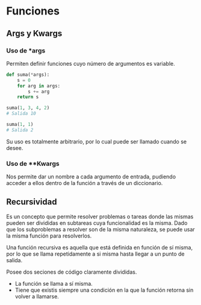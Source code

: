 # Funciones

## Args y Kwargs



### Uso de *args

Permiten definir funciones cuyo número de argumentos es variable.


```python
def suma(*args):
    s = 0
    for arg in args:
        s += arg
    return s

suma(1, 3, 4, 2)
# Salida 10

suma(1, 1)
# Salida 2
```

Su uso es totalmente arbitrario, por lo cual puede ser llamado cuando se desee.

### Uso de **Kwargs

Nos permite dar un nombre a cada argumento de entrada, pudiendo acceder a ellos dentro de la función a través de un diccionario.

## Recursividad

Es un concepto que permite resolver problemas o tareas donde las mismas pueden ser divididas en subtareas cuya funcionalidad es la misma. Dado que los subproblemas a resolver son de la misma naturaleza, se puede usar la misma función para resolverlos.

Una función recursiva es aquella que está definida en función de sí misma, por lo que se llama repetidamente a si misma hasta llegar a un punto de salida.

Posee dos seciones de código claramente divididas.

* La función se llama a sí misma.
* Tiene que existis siempre una condición en la que la función retorna sin volver a llamarse.

